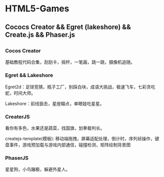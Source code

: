 # HTML5-Games

<h2>Cococs Creator  && Egret (lakeshore) && Create.js && Phaser.js<h2>

<h3>Cocos Creator </h3>

基础教程代码合集，刮刮卡，摇杆，一笔画，跳一跳，摄像机追随。

<h3>Egret &&  Lakeshore </h3>

Egret2d：足球竞猜，瓶子工厂，别踩白块，成语大挑战，极速飞车，七彩贪吃蛇，时间大师。

Lakeshore：前线狙击，星座瞄点，单眼娃吃星星。

<h3>CreaterJS</h3>

看你有多色，水果还是蔬菜，找国旗，划拳裁判长。

createjs-template(模板):   移动端拖拽，屏幕适配处理，倒计时，序列祯操作，键盘事件，游戏预加载与游戏内部通信，碰撞检测，矩阵绘制背景图


<h3>PhaserJS</h3>

星星狗，小鸟蹦极，躲避外星人。


